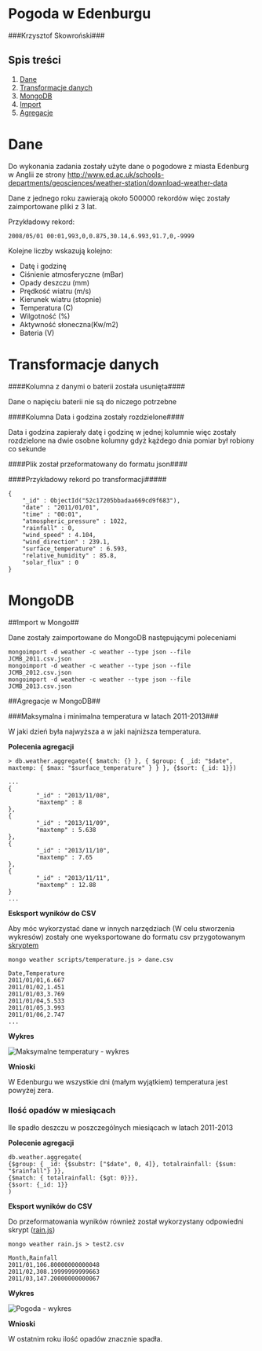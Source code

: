 # Pogoda w Edenburgu #

###Krzysztof Skowroński###


## Spis treści ##
1. [Dane](#dane)
2. [Transformacje danych](#transformacje-danych)
3. [MongoDB](#mongodb)
 1. [Import](#import-w-mongo)
 1. [Agregacje](#agregacje-w-mongodb)


# Dane #

Do wykonania zadania zostały użyte dane o pogodowe z miasta Edenburg w Anglii ze strony http://www.ed.ac.uk/schools-departments/geosciences/weather-station/download-weather-data

Dane z jednego roku zawierają około 500000 rekordów więc zostały zaimportowane pliki z 3 lat.

Przykładowy rekord:

```
2008/05/01 00:01,993,0,0.875,30.14,6.993,91.7,0,-9999
```
Kolejne liczby wskazują kolejno:

 - Datę i godzinę
 - Ciśnienie atmosferyczne (mBar)
 - Opady deszczu (mm)
 - Prędkość wiatru (m/s)
 - Kierunek wiatru (stopnie)
 - Temperatura (C)
 - Wilgotność (%)
 - Aktywność słoneczna(Kw/m2)
 - Bateria (V)

# Transformacje danych #

####Kolumna z danymi o baterii została usunięta####

Dane o napięciu baterii nie są do niczego potrzebne

####Kolumna Data i godzina zostały rozdzielone####

Data i godzina zapierały datę i godzinę w jednej kolumnie więc zostały rozdzielone na dwie osobne kolumny gdyż kążdego dnia pomiar był robiony co sekunde

####Plik został przeformatowany do formatu json####

####Przykładowy rekord po transformacji#####

```
{
	"_id" : ObjectId("52c17205bbadaa669cd9f683"), 
	"date" : "2011/01/01", 
	"time" : "00:01", 
	"atmospheric_pressure" : 1022, 
	"rainfall" : 0, 
	"wind_speed" : 4.104, 
	"wind_direction" : 239.1, 
	"surface_temperature" : 6.593, 
	"relative_humidity" : 85.8, 
	"solar_flux" : 0 
}
```

# MongoDB #

##Import w Mongo##

Dane zostały zaimportowane do MongoDB następującymi poleceniami

```
mongoimport -d weather -c weather --type json --file JCMB_2011.csv.json
mongoimport -d weather -c weather --type json --file JCMB_2012.csv.json
mongoimport -d weather -c weather --type json --file JCMB_2013.csv.json
```

##Agregacje w MongoDB##

###Maksymalna i minimalna temperatura w latach 2011-2013###

W jaki dzień była najwyższa a w jaki najniższa temperatura.

**Polecenia agregacji**
```
> db.weather.aggregate({ $match: {} }, { $group: { _id: "$date", maxtemp: { $max: "$surface_temperature" } } }, {$sort: {_id: 1}})

...
{
        "_id" : "2013/11/08",
        "maxtemp" : 8
},
{
        "_id" : "2013/11/09",
        "maxtemp" : 5.638
},
{
        "_id" : "2013/11/10",
        "maxtemp" : 7.65
},
{
        "_id" : "2013/11/11",
        "maxtemp" : 12.88
}
...
```

**Esksport wyników do CSV**

Aby móc wykorzystać dane w innych narzędziach (W celu stworzenia wykresów) zostały one wyeksportowane do formatu csv przygotowanym [skryptem](../scripts/kskowronski/temperature.js)

```
mongo weather scripts/temperature.js > dane.csv

Date,Temperature
2011/01/01,6.667
2011/01/02,1.451
2011/01/03,3.769
2011/01/04,5.533
2011/01/05,3.993
2011/01/06,2.747
...
```

**Wykres**

![Maksymalne temperatury - wykres](../images/kskowronski/temperatury.png)

**Wnioski**

W Edenburgu we wszystkie dni (małym wyjątkiem) temperatura jest powyżej zera.

### Ilość opadów w miesiącach ###

Ile spadło deszczu w poszczególnych miesiącach w latach 2011-2013

**Polecenie agregacji**

```
db.weather.aggregate(
{$group: { _id: {$substr: ["$date", 0, 4]}, totalrainfall: {$sum: "$rainfall"} }},
{$match: { totalrainfall: {$gt: 0}}}, 
{$sort: {_id: 1}}
)
```

**Eksport wyników do CSV**

Do przeformatowania wyników również został wykorzystany odpowiedni skrypt ([rain.js](../scripts/kskowronski/rain.js))

```
mongo weather rain.js > test2.csv

Month,Rainfall
2011/01,106.80000000000048
2011/02,308.19999999999663
2011/03,147.20000000000067
```

**Wykres**

![Pogoda - wykres](http://s18.postimg.org/41rasvc89/opady.png)

**Wnioski**

W ostatnim roku ilość opadów znacznie spadła.

